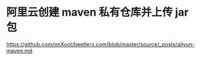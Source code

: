 # 阿里云创建 maven 私有仓库并上传 jar 包
https://github.com/onXoot/beetlerx.com/blob/master/source/_posts/aliyun-maven.md
